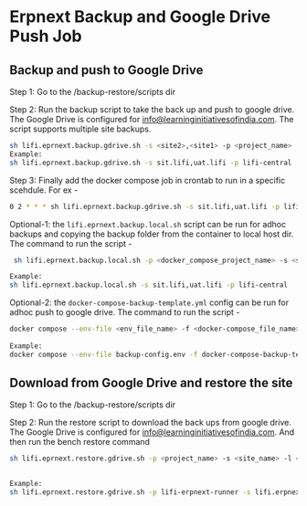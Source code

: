 # Erpnext Backup and Google Drive Push Job

## Backup and push to Google Drive

Step 1: Go to the /backup-restore/scripts dir

Step 2: Run the backup script to take the back up and push to google drive. The Google Drive is configured for [info@learninginitiativesofindia.com](info@learninginitiativesofindia.com). The script supports multiple site backups.

```bash
sh lifi.eprnext.backup.gdrive.sh -s <site2>,<site1> -p <project_name>
Example:
sh lifi.eprnext.backup.gdrive.sh -s sit.lifi,uat.lifi -p lifi-central
```
Step 3: Finally add the docker compose job in crontab to run in a specific scehdule. For ex - 

```bash
0 2 * * * sh lifi.eprnext.backup.gdrive.sh -s sit.lifi,uat.lifi -p lifi-central > /dev/null
```

Optional-1: the ```lifi.eprnext.backup.local.sh``` script can be run for adhoc backups and copying the backup folder from the container to local host dir. The command to run the script -

```bash
 sh lifi.eprnext.backup.local.sh -p <docker_compose_project_name> -s <site1_name>, <site2_name>

Example:
sh lifi.eprnext.backup.local.sh -s sit.lifi,uat.lifi -p lifi-central
```

Optional-2: the ```docker-compose-backup-template.yml``` config can be run for adhoc push to google drive. The command to run the script -

```bash
docker compose --env-file <env_file_name> -f <docker-compose_file_name> up
 
Example:
docker compose --env-file backup-config.env -f docker-compose-backup-template.yml up
```

## Download from Google Drive and restore the site


Step 1: Go to the /backup-restore/scripts dir

Step 2: Run the restore script to download the back ups from google drive. The Google Drive is configured for [info@learninginitiativesofindia.com](info@learninginitiativesofindia.com). And then run the bench restore command

```bash
sh lifi.eprnext.restore.gdrive.sh -p <project_name> -s <site_name> -l <gdrive_backup_folder_location> -r <to_be_restored_file_prefix> -d <db_root_password>

 
Example:
sh lifi.eprnext.restore.gdrive.sh -p lifi-erpnext-runner -s lifi.erpnext -l lifi.erpnext.backup -r 20220625_142927-lifi_erpnext -d password
```

